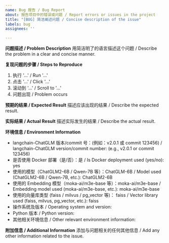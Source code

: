 ```yaml
---
name: Bug 报告 / Bug Report
about: 报告项目中的错误或问题 / Report errors or issues in the project
title: "[BUG] 简洁阐述问题 / Concise description of the issue"
labels: bug
assignees: ''

---
```


**问题描述 / Problem Description**
用简洁明了的语言描述这个问题 / Describe the problem in a clear and concise manner.

**复现问题的步骤 / Steps to Reproduce**

1. 执行 '...' / Run '...'
2. 点击 '...' / Click '...'
3. 滚动到 '...' / Scroll to '...'
4. 问题出现 / Problem occurs

**预期的结果 / Expected Result**
描述应该出现的结果 / Describe the expected result.

**实际结果 / Actual Result**
描述实际发生的结果 / Describe the actual result.

**环境信息 / Environment Information**

- langchain-ChatGLM 版本/commit 号：(例如：v2.0.1 或 commit 123456) / langchain-ChatGLM version/commit number: (e.g., v2.0.1 or commit 123456)
- 是否使用 Docker 部署（是/否）：是 / Is Docker deployment used (yes/no): yes
- 使用的模型（ChatGLM2-6B / Qwen-7B 等）：ChatGLM-6B / Model used (ChatGLM2-6B / Qwen-7B, etc.): ChatGLM2-6B
- 使用的 Embedding 模型（moka-ai/m3e-base 等）：moka-ai/m3e-base / Embedding model used (moka-ai/m3e-base, etc.): moka-ai/m3e-base
- 使用的向量库类型 (faiss / milvus / pg_vector 等)： faiss / Vector library used (faiss, milvus, pg_vector, etc.): faiss
- 操作系统及版本 / Operating system and version:
- Python 版本 / Python version:
- 其他相关环境信息 / Other relevant environment information:

**附加信息 / Additional Information**
添加与问题相关的任何其他信息 / Add any other information related to the issue.
